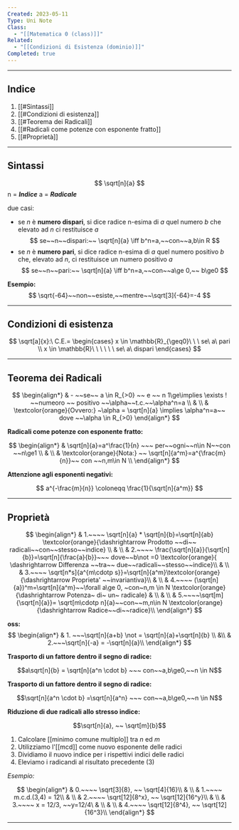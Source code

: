 ```yaml
---
Created: 2023-05-11
Type: Uni Note
Class:
  - "[[Matematica 0 (class)]]"
Related:
  - "[[Condizioni di Esistenza (dominio)]]"
Completed: true
---
```

---
## Indice
1. [[#Sintassi]]
2. [[#Condizioni di esistenza]]
3. [[#Teorema dei Radicali]]
4. [[#Radicali come potenze con esponente fratto]]
5. [[#Proprietà]]

---
## Sintassi
$$
\sqrt[n]{a}
$$
n = ***Indice***
a = ***Radicale***

due casi:
- se *n* è **numero dispari**, si dice radice n-esima di *a* quel numero *b* che elevato ad *n* ci restituisce *a*
$$ se~~n~~dispari:~~ \sqrt[n]{a} \iff b^n=a,~~con~~a,b\in R $$
- se *n* è **numero pari**, si dice radice n-esima di *a* quel numero positivo *b* che, elevato ad *n*, ci restituisce un numero positivo *a* 
$$ se~~n~~pari:~~ \sqrt[n]{a} \iff b^n=a,~~con~~a\ge 0,~~ b\ge0 $$

**Esempio:**
$$ \sqrt{-64}~~non~~esiste,~~mentre~~\sqrt[3]{-64}=-4 $$

---
## Condizioni di esistenza

$$
\sqrt[a]{x}:\ C.E.= \begin{cases}
x \in \mathbb{R}_{\geq0}\ \ \ se\ a\ pari \\
x \in \mathbb{R}\ \ \ \ \ \ se\ a\ dispari
\end{cases}
$$

---
## Teorema dei Radicali 

$$
\begin{align*}
& - ~~se~~ a \in R_{>0} ~~ e ~~ n 1\ge\implies \exists ! ~~numeoro ~~ positivo ~~\alpha~~t.c.~~\alpha^n=a \\
& \\
& \textcolor{orange}{Ovvero:} ~\alpha = \sqrt[n]{a} \implies \alpha^n=a~~ dove ~~\alpha \in R_{>0} 
\end{align*}
$$

**Radicali come potenze con esponente fratto:**

$$
\begin{align*}
& \sqrt[n]{a}=a^\frac{1}{n} ~~~ per~~ogni~~n\in N~~con ~~n\ge1 \\
& \\
& \textcolor{orange}{Nota:} ~~ \sqrt[n]{a^m}=a^{\frac{m}{n}}~~ con ~~n,m\in N \\
\end{align*} 
$$

**Attenzione agli esponenti negativi:**

$$
a^{-\frac{m}{n}} \coloneqq \frac{1}{\sqrt[n]{a^m}}
$$

---
## Proprietà

$$
\begin{align*}
& 1.~~~~ \sqrt[n]{a} * \sqrt[n]{b}=\sqrt[n]{ab} \textcolor{orange}{\dashrightarrow Prodotto ~~di~~ radicali~~con~~stesso~~indice} \\
& \\
& 2.~~~~ \frac{\sqrt[n]{a}}{\sqrt[n]{b}}=\sqrt[n]{\frac{a}{b}}~~~ dove~~b\not =0 \textcolor{orange}{ \dashrightarrow Differenza ~~tra~~ due~~radicali~~stesso~~indice}\\
& \\
& 3.~~~~ \sqrt[n*s]{a^{m\cdotp s}}=\sqrt[n]{a^m}\textcolor{orange}{\dashrightarrow Proprieta' ~~invariantiva}\\
& \\
& 4.~~~~ (\sqrt[n]{a})^m=\sqrt[n]{a^m}~~\forall a\ge 0, ~con~n,m \in N \textcolor{orange}{\dashrightarrow Potenza~ di~ un~ radicale}
& \\
& \\
& 5.~~~~\sqrt[m]{\sqrt[n]{a}}= \sqrt[m\cdotp n]{a}~~con~~m,n\in N \textcolor{orange}{\dashrightarrow Radice~~di~~radice}\\
\end{align*} 
$$

**oss:**
$$
\begin{align*}
& 1. ~~~\sqrt[n]{a+b} \not = \sqrt[n]{a}+\sqrt[n]{b} \\
&\\
& 2.~~~\sqrt[n]{-a} = -\sqrt[n]{a}\\
\end{align*}
$$


**Trasporto di un fattore dentro il segno di radice:**

$$a\sqrt[n]{b} = \sqrt[n]{a^n \cdot b} ~~~ con~~a,b\ge0,~~n \in N$$

**Trasporto di un fattore dentro il segno di radice:**

$$\sqrt[n]{a^n \cdot b} =\sqrt[n]{a^n} ~~~ con~~a,b\ge0,~~n \in N$$

**Riduzione di due radicali allo stresso indice:**

$$\sqrt[n]{a}, ~~ \sqrt[m]{b}$$

1. Calcolare [[minimo comune multiplo]] tra *n* ed *m*
2. Utilizziamo l'[[mcd]] come nuovo esponente delle radici
3. Dividiamo il nuovo indice per i rispettivi indici delle radici
4. Eleviamo i radicandi al risultato precedente (3)

*Esempio:*

$$
\begin{align*}
& 0.~~~~  \sqrt[3]{8}, ~~ \sqrt[4]{16}\\
& \\
& 1.~~~~ m.c.d.(3,4) = 12\\
& \\
& 2.~~~~ \sqrt[12]{8^x}, ~~ \sqrt[12]{16^y}\\
& \\
& 3.~~~~ x = 12/3, ~~y=12/4\
& \\
& \\
& 4.~~~~ \sqrt[12]{8^4}, ~~ \sqrt[12]{16^3}\\
\end{align*}
$$

---

